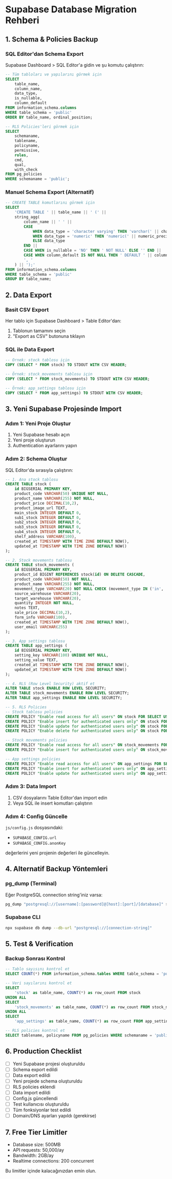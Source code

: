 # Supabase Database Migration Rehberi

## 1. Schema & Policies Backup

### SQL Editor'dan Schema Export
Supabase Dashboard > SQL Editor'a gidin ve şu komutu çalıştırın:

```sql
-- Tüm tabloları ve yapılarını görmek için
SELECT 
    table_name,
    column_name,
    data_type,
    is_nullable,
    column_default
FROM information_schema.columns 
WHERE table_schema = 'public'
ORDER BY table_name, ordinal_position;

-- RLS Policies'leri görmek için
SELECT 
    schemaname,
    tablename,
    policyname,
    permissive,
    roles,
    cmd,
    qual,
    with_check
FROM pg_policies
WHERE schemaname = 'public';
```

### Manuel Schema Export (Alternatif)
```sql
-- CREATE TABLE komutlarını görmek için
SELECT 
    'CREATE TABLE ' || table_name || ' (' ||
    string_agg(
        column_name || ' ' || 
        CASE 
            WHEN data_type = 'character varying' THEN 'varchar(' || character_maximum_length || ')'
            WHEN data_type = 'numeric' THEN 'numeric(' || numeric_precision || ',' || numeric_scale || ')'
            ELSE data_type 
        END ||
        CASE WHEN is_nullable = 'NO' THEN ' NOT NULL' ELSE '' END ||
        CASE WHEN column_default IS NOT NULL THEN ' DEFAULT ' || column_default ELSE '' END,
        ', '
    ) || ');'
FROM information_schema.columns 
WHERE table_schema = 'public' 
GROUP BY table_name;
```

## 2. Data Export

### Basit CSV Export
Her tablo için Supabase Dashboard > Table Editor'dan:
1. Tablonun tamamını seçin
2. "Export as CSV" butonuna tıklayın

### SQL ile Data Export
```sql
-- Örnek: stock tablosu için
COPY (SELECT * FROM stock) TO STDOUT WITH CSV HEADER;

-- Örnek: stock_movements tablosu için  
COPY (SELECT * FROM stock_movements) TO STDOUT WITH CSV HEADER;

-- Örnek: app_settings tablosu için
COPY (SELECT * FROM app_settings) TO STDOUT WITH CSV HEADER;
```

## 3. Yeni Supabase Projesinde Import

### Adım 1: Yeni Proje Oluştur
1. Yeni Supabase hesabı açın
2. Yeni proje oluşturun
3. Authentication ayarlarını yapın

### Adım 2: Schema Oluştur
SQL Editor'da sırasıyla çalıştırın:

```sql
-- 1. Ana stock tablosu
CREATE TABLE stock (
    id BIGSERIAL PRIMARY KEY,
    product_code VARCHAR(50) UNIQUE NOT NULL,
    product_name VARCHAR(255) NOT NULL,
    product_price DECIMAL(10,2),
    product_image_url TEXT,
    main_stock INTEGER DEFAULT 0,
    sub1_stock INTEGER DEFAULT 0,
    sub2_stock INTEGER DEFAULT 0,
    sub3_stock INTEGER DEFAULT 0,
    sub4_stock INTEGER DEFAULT 0,
    shelf_address VARCHAR(100),
    created_at TIMESTAMP WITH TIME ZONE DEFAULT NOW(),
    updated_at TIMESTAMP WITH TIME ZONE DEFAULT NOW()
);

-- 2. Stock movements tablosu
CREATE TABLE stock_movements (
    id BIGSERIAL PRIMARY KEY,
    product_id BIGINT REFERENCES stock(id) ON DELETE CASCADE,
    product_code VARCHAR(50) NOT NULL,
    product_name VARCHAR(255) NOT NULL,
    movement_type VARCHAR(20) NOT NULL CHECK (movement_type IN ('in', 'out', 'transfer')),
    source_warehouse VARCHAR(20),
    target_warehouse VARCHAR(20),
    quantity INTEGER NOT NULL,
    notes TEXT,
    sale_price DECIMAL(10,2),
    form_info VARCHAR(100),
    created_at TIMESTAMP WITH TIME ZONE DEFAULT NOW(),
    user_email VARCHAR(255)
);

-- 3. App settings tablosu
CREATE TABLE app_settings (
    id BIGSERIAL PRIMARY KEY,
    setting_key VARCHAR(100) UNIQUE NOT NULL,
    setting_value TEXT,
    created_at TIMESTAMP WITH TIME ZONE DEFAULT NOW(),
    updated_at TIMESTAMP WITH TIME ZONE DEFAULT NOW()
);

-- 4. RLS (Row Level Security) aktif et
ALTER TABLE stock ENABLE ROW LEVEL SECURITY;
ALTER TABLE stock_movements ENABLE ROW LEVEL SECURITY;
ALTER TABLE app_settings ENABLE ROW LEVEL SECURITY;

-- 5. RLS Policies
-- Stock tablosu policies
CREATE POLICY "Enable read access for all users" ON stock FOR SELECT USING (true);
CREATE POLICY "Enable insert for authenticated users only" ON stock FOR INSERT WITH CHECK (auth.role() = 'authenticated');
CREATE POLICY "Enable update for authenticated users only" ON stock FOR UPDATE USING (auth.role() = 'authenticated');
CREATE POLICY "Enable delete for authenticated users only" ON stock FOR DELETE USING (auth.role() = 'authenticated');

-- Stock movements policies
CREATE POLICY "Enable read access for all users" ON stock_movements FOR SELECT USING (true);
CREATE POLICY "Enable insert for authenticated users only" ON stock_movements FOR INSERT WITH CHECK (auth.role() = 'authenticated');

-- App settings policies
CREATE POLICY "Enable read access for all users" ON app_settings FOR SELECT USING (true);
CREATE POLICY "Enable insert for authenticated users only" ON app_settings FOR INSERT WITH CHECK (auth.role() = 'authenticated');
CREATE POLICY "Enable update for authenticated users only" ON app_settings FOR UPDATE USING (auth.role() = 'authenticated');
```

### Adım 3: Data Import
1. CSV dosyalarını Table Editor'dan import edin
2. Veya SQL ile insert komutları çalıştırın

### Adım 4: Config Güncelle
`js/config.js` dosyasındaki:
- `SUPABASE_CONFIG.url`
- `SUPABASE_CONFIG.anonKey`

değerlerini yeni projenin değerleri ile güncelleyin.

## 4. Alternatif Backup Yöntemleri

### pg_dump (Terminal)
Eğer PostgreSQL connection string'iniz varsa:
```bash
pg_dump "postgresql://[username]:[password]@[host]:[port]/[database]" > backup.sql
```

### Supabase CLI
```bash
npx supabase db dump --db-url "postgresql://[connection-string]"
```

## 5. Test & Verification

### Backup Sonrası Kontrol
```sql
-- Tablo sayısını kontrol et
SELECT COUNT(*) FROM information_schema.tables WHERE table_schema = 'public';

-- Veri sayılarını kontrol et
SELECT 
    'stock' as table_name, COUNT(*) as row_count FROM stock
UNION ALL
SELECT 
    'stock_movements' as table_name, COUNT(*) as row_count FROM stock_movements
UNION ALL
SELECT 
    'app_settings' as table_name, COUNT(*) as row_count FROM app_settings;

-- RLS policies kontrol et
SELECT tablename, policyname FROM pg_policies WHERE schemaname = 'public';
```

## 6. Production Checklist

- [ ] Yeni Supabase projesi oluşturuldu
- [ ] Schema export edildi
- [ ] Data export edildi  
- [ ] Yeni projede schema oluşturuldu
- [ ] RLS policies eklendi
- [ ] Data import edildi
- [ ] Config.js güncellendi
- [ ] Test kullanıcısı oluşturuldu
- [ ] Tüm fonksiyonlar test edildi
- [ ] Domain/DNS ayarları yapıldı (gerekirse)

## 7. Free Tier Limitler
- Database size: 500MB
- API requests: 50,000/ay
- Bandwidth: 2GB/ay
- Realtime connections: 200 concurrent

Bu limitler içinde kalacağınızdan emin olun.